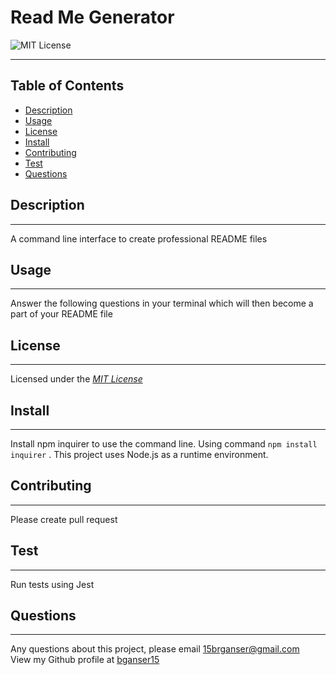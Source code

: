 
# Read Me Generator

   ![MIT License](https://img.shields.io/badge/license-MIT-yellow)
   
******
## Table of Contents
- [Description](#description)
- [Usage](#usage)
- [License](#license)
- [Install](#install)
- [Contributing](#contributing)
- [Test](#test)
- [Questions](#questions)
## Description <a name="description"></a>
******
A command line interface to create professional README files
## Usage <a name="usage"></a>
******
Answer the following questions in your terminal which will then become a part of your README file
## License <a name="license"></a>
******

  Licensed under the *[MIT License](https://opensource.org/licenses/MIT)*
   
## Install <a name="install"></a>
******
Install npm inquirer to use the command line. Using command `npm install inquirer` . This project uses Node.js as a runtime environment.
## Contributing <a name="contributing"></a>
******
Please create pull request
## Test <a name="test"></a>
******
Run tests using Jest 
## Questions <a name="questions"></a>
******
Any questions about this project, please email 15brganser@gmail.com </br>
View my Github profile at [bganser15](https://github.com/bganser15)
